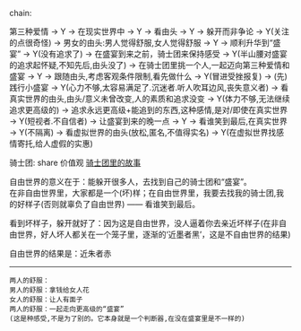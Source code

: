 
chain:

第三种爱情 -> Y -> 在现实世界中 -> Y -> 看由头 -> Y -> 躲开而非争论 -> Y(关注的点很奇怪) -> 男女的由头:男人觉得舒服,女人觉得舒服 -> Y -> 顺利升华到“盛宴” -> Y(没有追求了) -> 在盛宴到来之前，骑士团来保持感受 -> Y(半山腰对盛宴的追求起怀疑,不知先后,由头没了) -> 在骑士团里挑一个人,一起迈向第三种爱情和盛宴 -> Y -> 跟随由头,考虑客观条件限制,看先做什么 -> Y(冒进受挫报复) -> (先)践行小盛宴 -> Y(心力不够,太容易满足了.沉迷者.听人吹耳边风,丧失意义者) -> 看真实世界的由头,由头/意义未曾改变,人的素质和追求没变 -> Y(体力不够,无法继续追求更高级的) -> 追求永远更高级+能追到的东西,这种感情,是对/即使在真实世界 -> Y(短视者.不自信者) -> 让盛宴到来的晚一点 -> Y -> 看谁笑到最后,在真实世界 -> Y(不隔离) -> 看虚拟世界的由头(放松,匿名,不值得实名) -> Y(在虚拟世界找感情寄托,给人虚假的实惠)

骑士团:
share 价值观
[骑士团里的故事](https://www.youtube.com/watch?v=bm-MLEcon80)

自由世界的意义在于：能躲开很多人，去找到自己的骑士团和“盛宴”。<br>
在非自由世界里，大家都是一个(坏)样；在自由世界里，我要去找我的骑士团,我的好样子(否则就辜负了自由世界) —— 看谁笑到最后。

看到坏样子，躲开就好了：因为这是自由世界，没人逼着你去亲近坏样子(在非自由世界，好人坏人都关在一个笼子里，逐渐的‘近墨者黑’，这是不自由世界的结果)

自由世界的结果是：近朱者赤

- - - -

```
两人的舒服：
男人的舒服：拿钱给女人花
女人的舒服：让人有面子
两人的舒服：一起走向更高级的“盛宴”
(这是种感受,不是为了别的。它本身就是一个判断器,在没在盛宴里是不一样的)
```
